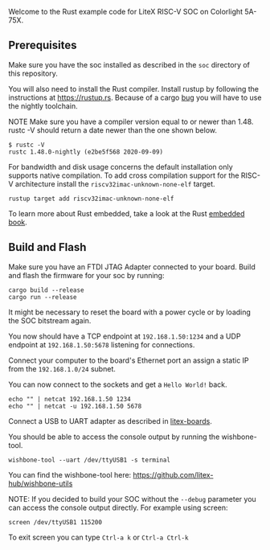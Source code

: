 Welcome to the Rust example code for LiteX RISC-V SOC on Colorlight 5A-75X.

## Prerequisites

Make sure you have the soc installed as described in the `soc` directory of this repository.

You will also need to install the Rust compiler. Install rustup by following the instructions at https://rustup.rs.
Because of a cargo [bug][bug] you will have to use the nightly toolchain.

NOTE Make sure you have a compiler version equal to or newer than 1.48. rustc -V should return a date newer than the one shown below.

```
$ rustc -V
rustc 1.48.0-nightly (e2be5f568 2020-09-09)
```

For bandwidth and disk usage concerns the default installation only supports native compilation. To add cross compilation support for the RISC-V architecture install the `riscv32imac-unknown-none-elf` target.

```
rustup target add riscv32imac-unknown-none-elf
```

To learn more about Rust embedded, take a look at the Rust [embedded book](https://rust-embedded.github.io/book/).

## Build and Flash

Make sure you have an FTDI JTAG Adapter connected to your board. Build and flash the firmware for your soc by running:
```
cargo build --release
cargo run --release
```

It might be necessary to reset the board with a power cycle or by loading the SOC bitstream again. 

You now should have a TCP endpoint at `192.168.1.50:1234` and a UDP endpoint at `192.168.1.50:5678` listening for connections.

Connect your computer to the board's Ethernet port an assign a static IP from the `192.168.1.0/24` subnet.

You can now connect to the sockets and get a `Hello World!` back.

```
echo "" | netcat 192.168.1.50 1234
echo "" | netcat -u 192.168.1.50 5678
```

Connect a USB to UART adapter as described in [litex-boards][uart].

You should be able to access the console output by running the wishbone-tool.

```
wishbone-tool --uart /dev/ttyUSB1 -s terminal
```

You can find the wishbone-tool here: https://github.com/litex-hub/wishbone-utils

NOTE: If you decided to build your SOC without the `--debug` parameter you can access the console output directly. For example using screen:

```
screen /dev/ttyUSB1 115200
```

To exit screen you can type `Ctrl-a k` or `Ctrl-a Ctrl-k`


[bug]: https://github.com/rust-lang/cargo/issues/7915#issuecomment-683294870
[uart]: https://github.com/litex-hub/litex-boards/blob/e4cdbe0f7ad0653e825556d992d233a1723273e3/litex_boards/targets/colorlight_5a_75x.py#L11
